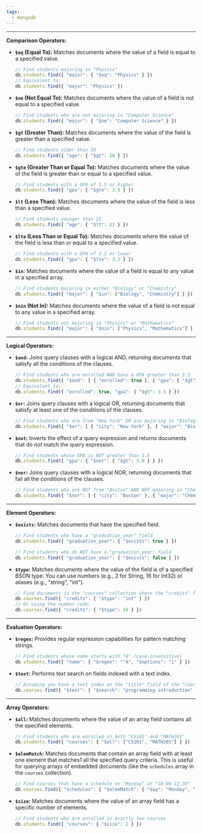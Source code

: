 ```yaml
---
tags:
  - mongodb
---
```

---
**Comparison Operators:**

- **`$eq` (Equal To):** Matches documents where the value of a field is equal to a specified value.
    ```js
    // Find students majoring in "Physics"
    db.students.find({ "major": { "$eq": "Physics" } })
    // Equivalent to:
    db.students.find({ "major": "Physics" })
    ```

- **`$ne` (Not Equal To):** Matches documents where the value of a field is not equal to a specified value.
    ```js
    // Find students who are not majoring in "Computer Science"
    db.students.find({ "major": { "$ne": "Computer Science" } })
    ```

- **`$gt` (Greater Than):** Matches documents where the value of the field is greater than a specified value.
    ```js
    // Find students older than 20
    db.students.find({ "age": { "$gt": 20 } })
    ```

- **`$gte` (Greater Than or Equal To):** Matches documents where the value of the field is greater than or equal to a specified value.
    ```js
    // Find students with a GPA of 3.5 or higher
    db.students.find({ "gpa": { "$gte": 3.5 } })
    ```

- **`$lt` (Less Than):** Matches documents where the value of the field is less than a specified value.
    ```js
    // Find students younger than 22
    db.students.find({ "age": { "$lt": 22 } })
    ```

- **`$lte` (Less Than or Equal To):** Matches documents where the value of the field is less than or equal to a specified value.
    ```js
    // Find students with a GPA of 3.2 or lower
    db.students.find({ "gpa": { "$lte": 3.2 } })
    ```

- **`$in`:** Matches documents where the value of a field is equal to any value in a specified array.
    ```js
    // Find students majoring in either "Biology" or "Chemistry"
    db.students.find({ "major": { "$in": ["Biology", "Chemistry"] } })
    ```

- **`$nin` (Not In):** Matches documents where the value of a field is not equal to any value in a specified array.
    ```js
    // Find students not majoring in "Physics" or "Mathematics"
    db.students.find({ "major": { "$nin": ["Physics", "Mathematics"] } })
    ```

---
**Logical Operators:**

- **`$and`:** Joins query clauses with a logical AND, returning documents that satisfy all the conditions of the clauses.
    ```js
    // Find students who are enrolled AND have a GPA greater than 3.5
    db.students.find({ "$and": [ { "enrolled": true }, { "gpa": { "$gt": 3.5 } } ] })
    // Equivalent to:
    db.students.find({ "enrolled": true, "gpa": { "$gt": 3.5 } })
    ```

- **`$or`:** Joins query clauses with a logical OR, returning documents that satisfy at least one of the conditions of the clauses.
    ```js
    // Find students who are from "New York" OR are majoring in "Biology"
    db.students.find({ "$or": [ { "city": "New York" }, { "major": "Biology" } ] })
    ```

- **`$not`:** Inverts the effect of a query expression and returns documents that do _not_ match the query expression.
    ```js
    // Find students whose GPA is NOT greater than 3.8
    db.students.find({ "gpa": { "$not": { "$gt": 3.8 } } })
    ```

- **`$nor`:** Joins query clauses with a logical NOR, returning documents that fail all the conditions of the clauses.
    ```js
    // Find students who are NOT from "Boston" AND NOT majoring in "Chemistry"
    db.students.find({ "$nor": [ { "city": "Boston" }, { "major": "Chemistry" } ] })
    ```

---
**Element Operators:**

- **`$exists`:** Matches documents that have the specified field.
    ```js
    // Find students who have a "graduation_year" field
    db.students.find({ "graduation_year": { "$exists": true } })
    
    // Find students who do NOT have a "graduation_year" field
    db.students.find({ "graduation_year": { "$exists": false } })
    ```

- **`$type`:** Matches documents where the value of the field is of a specified BSON type. You can use numbers (e.g., 2 for String, 16 for Int32) or aliases (e.g., "string", "int").
    ```js
    // Find documents in the "courses" collection where the "credits" field is an integer
    db.courses.find({ "credits": { "$type": "int" } })
    // Or using the number code:
    db.courses.find({ "credits": { "$type": 16 } })
    ```

---
**Evaluation Operators:**

- **`$regex`:** Provides regular expression capabilities for pattern matching strings.    
    ```js
    // Find students whose name starts with "A" (case-insensitive)
    db.students.find({ "name": { "$regex": "^A", "$options": "i" } })
    ```

- **`$text`:** Performs text search on fields indexed with a text index.
    ```js
    // Assuming you have a text index on the "title" field of the "courses" collection
    db.courses.find({ "$text": { "$search": "programming introduction" } })
    ```

---
**Array Operators:**

- **`$all`:** Matches documents where the value of an array field contains all the specified elements.
    ```js
    // Find students who are enrolled in both "CS101" and "MATH201"
    db.students.find({ "courses": { "$all": ["CS101", "MATH201"] } })
    ```

- **`$elemMatch`:** Matches documents that contain an array field with at least one element that matches1 all the specified query criteria. This is useful for querying arrays of embedded documents (like the `schedules` array in the `courses` collection).
    ```js
    // Find courses that have a schedule on "Monday" at "10:00-11:30"
    db.courses.find({ "schedules": { "$elemMatch": { "day": "Monday", "time": "10:00-11:30" } } })
    ```

- **`$size`:** Matches documents where the value of an array field has a specific number of elements.
    ```js
    // Find students who are enrolled in exactly two courses
    db.students.find({ "courses": { "$size": 2 } })
    ```
